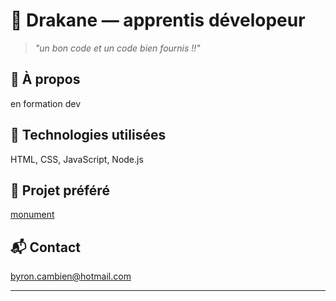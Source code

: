 
# 👾 Drakane — apprentis dévelopeur

> _"un bon code et un code bien fournis !!"_

## 🧠 À propos
en formation dev

## 🔧 Technologies utilisées
HTML, CSS, JavaScript, Node.js

## 🧪 Projet préféré
[monument](https://github.com/Drakane/monument)

## 📬 Contact
byron.cambien@hotmail.com

---


